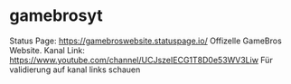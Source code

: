 # gamebrosyt
Status Page: https://gamebroswebsite.statuspage.io/
Offizelle GameBros Website.
Kanal Link: https://www.youtube.com/channel/UCJszeIECG1T8D0e53WV3Liw
Für validierung auf kanal links schauen
